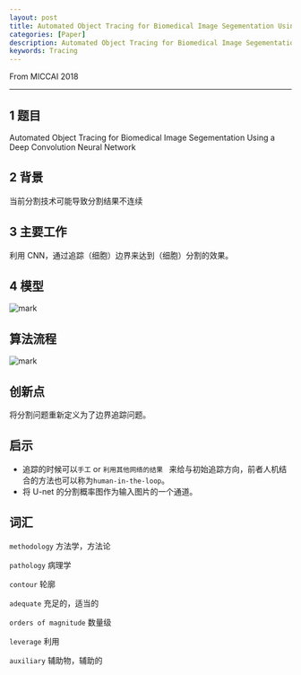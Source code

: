 ```yaml
---
layout: post
title: Automated Object Tracing for Biomedical Image Segementation Using a Deep Convolution Neural Network
categories: [Paper]
description: Automated Object Tracing for Biomedical Image Segementation Using a Deep Convolution Neural Network
keywords: Tracing
---
```


From MICCAI 2018

---

## 1 题目
 Automated Object Tracing for Biomedical Image Segementation Using a Deep Convolution Neural Network

## 2 背景
当前分割技术可能导致分割结果不连续

## 3 主要工作
利用 CNN，通过追踪（细胞）边界来达到（细胞）分割的效果。

## 4 模型

![mark](http://pcxhsqn8a.bkt.clouddn.com/blog/180921/C24hg3F7fk.png?imageslim)

## 算法流程
![mark](http://pcxhsqn8a.bkt.clouddn.com/blog/180921/g576f3i12H.png?imageslim)

## 创新点
将分割问题重新定义为了边界追踪问题。

## 启示
- 追踪的时候可以`手工` or `利用其他网络的结果 ` 来给与初始追踪方向，前者人机结合的方法也可以称为`human-in-the-loop`。
- 将 U-net 的分割概率图作为输入图片的一个通道。


## 词汇
`methodology` 方法学，方法论

`pathology` 病理学

`contour` 轮廓

`adequate` 充足的，适当的

`orders of magnitude` 数量级

`leverage` 利用

`auxiliary` 辅助物，辅助的